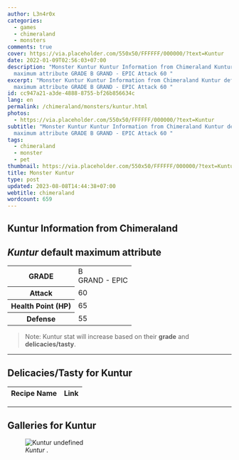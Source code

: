 ```yaml
---
author: L3n4r0x
categories:
  - games
  - chimeraland
  - monsters
comments: true
cover: https://via.placeholder.com/550x50/FFFFFF/000000/?text=Kuntur
date: 2022-01-09T02:56:03+07:00
description: "Monster Kuntur Kuntur Information from Chimeraland Kuntur default
  maximum attribute GRADE B GRAND - EPIC Attack 60 "
excerpt: "Monster Kuntur Kuntur Information from Chimeraland Kuntur default
  maximum attribute GRADE B GRAND - EPIC Attack 60 "
id: cc947a21-a3de-4888-8755-bf26b856634c
lang: en
permalink: /chimeraland/monsters/kuntur.html
photos:
  - https://via.placeholder.com/550x50/FFFFFF/000000/?text=Kuntur
subtitle: "Monster Kuntur Kuntur Information from Chimeraland Kuntur default
  maximum attribute GRADE B GRAND - EPIC Attack 60 "
tags:
  - chimeraland
  - monster
  - pet
thumbnail: https://via.placeholder.com/550x50/FFFFFF/000000/?text=Kuntur
title: Monster Kuntur
type: post
updated: 2023-08-08T14:44:38+07:00
webtitle: chimeraland
wordcount: 659
---
```


<link
  rel="stylesheet"
  href="https://rawcdn.githack.com/dimaslanjaka/Web-Manajemen/870a349/css/bootstrap-5-3-0-alpha3-wrapper.css"
/>
<section id="bootstrap-wrapper">
  <div data-bs-theme="dark">
    <h2>Kuntur Information from Chimeraland</h2>
    <h2 id="attribute"><i>Kuntur</i> default maximum attribute</h2>
    <div class="row">
      <div class="col mb-2">
        <div class="card">
          <div class="card-body">
            <table>
              <tr>
                <th>GRADE</th>
                <td>B <br /><span class="text-purple">GRAND - EPIC</span></td>
              </tr>
              <tr>
                <th>Attack</th>
                <td>60</td>
              </tr>
              <tr>
                <th>Health Point (HP)</th>
                <td>65</td>
              </tr>
              <tr>
                <th>Defense</th>
                <td>55</td>
              </tr>
            </table>
          </div>
        </div>
      </div>
    </div>
    <blockquote class="bd-callout bd-callout-warning">
      Note: Kuntur stat will increase based on their <b>grade</b> and
      <b>delicacies/tasty</b>.
    </blockquote>
    <hr />
    <h2 id="delicacies">Delicacies/Tasty for Kuntur</h2>
    <div class="card">
      <div class="card-body">
        <div class="table-responsive">
          <table class="table table-striped">
            <thead>
              <tr>
                <th>Recipe Name</th>
                <th>Link</th>
              </tr>
            </thead>
            <tbody></tbody>
          </table>
        </div>
      </div>
    </div>
    <hr />
    <div id="gallery">
      <h2>Galleries for Kuntur</h2>
      <div class="row">
        <div class="col-lg-6 col-12">
          <figure>
            <img
              src="https://www.webmanajemen.com/undefined"
              alt="Kuntur undefined"
            />
            <figcaption style="word-wrap: break-word">
              <i>Kuntur</i> .
            </figcaption>
          </figure>
        </div>
      </div>
    </div>
  </div>
</section>